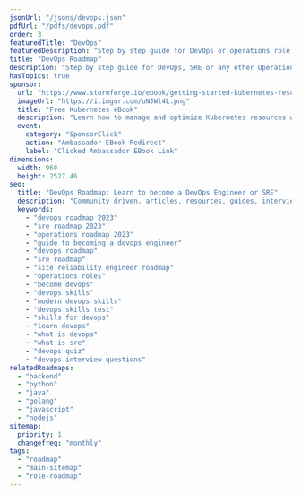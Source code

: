```yaml
---
jsonUrl: "/jsons/devops.json"
pdfUrl: "/pdfs/devops.pdf"
order: 3
featuredTitle: "DevOps"
featuredDescription: "Step by step guide for DevOps or operations role in 2023"
title: "DevOps Roadmap"
description: "Step by step guide for DevOps, SRE or any other Operations Role in 2023"
hasTopics: true
sponsor:
  url: "https://www.stormforge.io/ebook/getting-started-kubernetes-resource-management-optimization/?utm_medium=referral&utm_source=roadmap-sh&utm_campaign=ebook_get-started-k8s-resource-mgmt"
  imageUrl: "https://i.imgur.com/uNJWl4L.png"
  title: "Free Kubernetes eBook"
  description: "Learn how to manage and optimize Kubernetes resources with this free eBook."
  event:
    category: "SponsorClick"
    action: "Ambassador EBook Redirect"
    label: "Clicked Ambassador EBook Link"
dimensions:
  width: 968
  height: 2527.46
seo:
  title: "DevOps Roadmap: Learn to become a DevOps Engineer or SRE"
  description: "Community driven, articles, resources, guides, interview questions, quizzes for DevOps. Learn to become a modern DevOps engineer by following the steps, skills, resources and guides listed in this roadmap."
  keywords:
    - "devops roadmap 2023"
    - "sre roadmap 2023"
    - "operations roadmap 2023"
    - "guide to becoming a devops engineer"
    - "devops roadmap"
    - "sre roadmap"
    - "site reliability engineer roadmap"
    - "operations roles"
    - "become devops"
    - "devops skills"
    - "modern devops skills"
    - "devops skills test"
    - "skills for devops"
    - "learn devops"
    - "what is devops"
    - "what is sre"
    - "devops quiz"
    - "devops interview questions"
relatedRoadmaps:
  - "backend"
  - "python"
  - "java"
  - "golang"
  - "javascript"
  - "nodejs"
sitemap:
  priority: 1
  changefreq: "monthly"
tags:
  - "roadmap"
  - "main-sitemap"
  - "role-roadmap"
---
```


